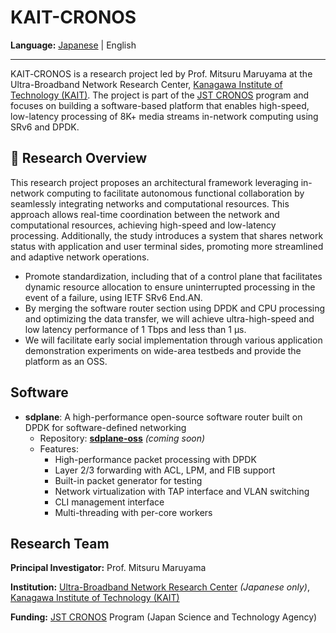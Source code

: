 # KAIT-CRONOS

**Language:** [Japanese](README.md) | English

---

KAIT‑CRONOS is a research project led by Prof. Mitsuru Maruyama at the Ultra-Broadband Network Research Center, [Kanagawa Institute of Technology (KAIT)](https://en.kait.jp/index.html).
The project is part of the [JST CRONOS](https://www.jst.go.jp/kisoken/cronos/en/overview/index.html) program and focuses on building a software-based platform that enables high-speed, low-latency processing of 8K+ media streams in-network computing using SRv6 and DPDK.

## 🧭 Research Overview

This research project proposes an architectural framework leveraging in-network computing to facilitate autonomous functional collaboration by seamlessly integrating networks and computational resources. 
This approach allows real-time coordination between the network and computational resources, achieving high-speed and low-latency processing. Additionally, the study introduces a system that shares network status with application and user terminal sides, promoting more streamlined and adaptive network operations.

- Promote standardization, including that of a control plane that facilitates dynamic resource allocation to ensure uninterrupted processing in the event of a failure, using IETF SRv6 End.AN.
- By merging the software router section using DPDK and CPU processing and optimizing the data transfer, we will achieve ultra-high-speed and low latency performance of 1 Tbps and less than 1 μs.
- We will facilitate early social implementation through various application demonstration experiments on wide-area testbeds and provide the platform as an OSS.

## Software

- **sdplane**: A high-performance open-source software router built on DPDK for software-defined networking
  - Repository: [**sdplane-oss**](https://github.com/kait-cronos/sdplane-oss) *(coming soon)*
  - Features:
    - High-performance packet processing with DPDK
    - Layer 2/3 forwarding with ACL, LPM, and FIB support  
    - Built-in packet generator for testing
    - Network virtualization with TAP interface and VLAN switching
    - CLI management interface
    - Multi-threading with per-core workers

## Research Team

**Principal Investigator:** Prof. Mitsuru Maruyama

**Institution:** [Ultra-Broadband Network Research Center](https://www.kait.jp/tech_news/tech_20250530.html) *(Japanese only)*, [Kanagawa Institute of Technology (KAIT)](https://en.kait.jp/index.html)

**Funding:** [JST CRONOS](https://www.jst.go.jp/kisoken/cronos/en/overview/index.html) Program (Japan Science and Technology Agency)


